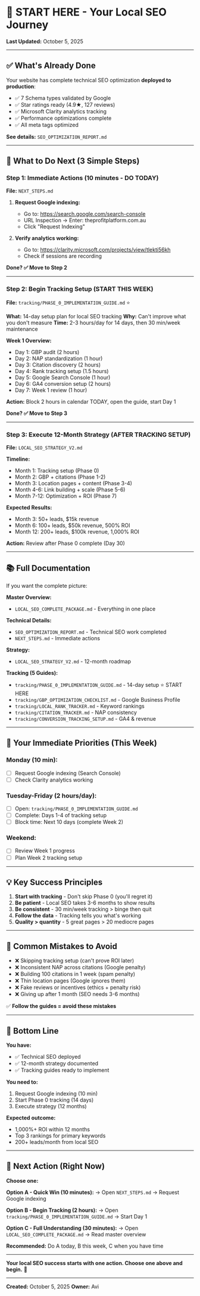 # 🚀 START HERE - Your Local SEO Journey

**Last Updated:** October 5, 2025

---

## ✅ What's Already Done

Your website has complete technical SEO optimization **deployed to production**:

- ✅ 7 Schema types validated by Google
- ✅ Star ratings ready (4.9★, 127 reviews)
- ✅ Microsoft Clarity analytics tracking
- ✅ Performance optimizations complete
- ✅ All meta tags optimized

**See details:** `SEO_OPTIMIZATION_REPORT.md`

---

## 🎯 What to Do Next (3 Simple Steps)

### **Step 1: Immediate Actions (10 minutes - DO TODAY)**

**File:** `NEXT_STEPS.md`

1. **Request Google indexing:**
   - Go to: https://search.google.com/search-console
   - URL Inspection → Enter: theprofitplatform.com.au
   - Click "Request Indexing"

2. **Verify analytics working:**
   - Go to: https://clarity.microsoft.com/projects/view/tlekti56kh
   - Check if sessions are recording

**Done? ✅ Move to Step 2**

---

### **Step 2: Begin Tracking Setup (START THIS WEEK)**

**File:** `tracking/PHASE_0_IMPLEMENTATION_GUIDE.md` ⭐

**What:** 14-day setup plan for local SEO tracking
**Why:** Can't improve what you don't measure
**Time:** 2-3 hours/day for 14 days, then 30 min/week maintenance

**Week 1 Overview:**
- Day 1: GBP audit (2 hours)
- Day 2: NAP standardization (1 hour)
- Day 3: Citation discovery (2 hours)
- Day 4: Rank tracking setup (1.5 hours)
- Day 5: Google Search Console (1 hour)
- Day 6: GA4 conversion setup (2 hours)
- Day 7: Week 1 review (1 hour)

**Action:** Block 2 hours in calendar TODAY, open the guide, start Day 1

**Done? ✅ Move to Step 3**

---

### **Step 3: Execute 12-Month Strategy (AFTER TRACKING SETUP)**

**File:** `LOCAL_SEO_STRATEGY_V2.md`

**Timeline:**
- Month 1: Tracking setup (Phase 0)
- Month 2: GBP + citations (Phase 1-2)
- Month 3: Location pages + content (Phase 3-4)
- Month 4-6: Link building + scale (Phase 5-6)
- Month 7-12: Optimization + ROI (Phase 7)

**Expected Results:**
- Month 3: 50+ leads, $15k revenue
- Month 6: 100+ leads, $50k revenue, 500% ROI
- Month 12: 200+ leads, $100k revenue, 1,000% ROI

**Action:** Review after Phase 0 complete (Day 30)

---

## 📚 Full Documentation

If you want the complete picture:

**Master Overview:**
- `LOCAL_SEO_COMPLETE_PACKAGE.md` - Everything in one place

**Technical Details:**
- `SEO_OPTIMIZATION_REPORT.md` - Technical SEO work completed
- `NEXT_STEPS.md` - Immediate actions

**Strategy:**
- `LOCAL_SEO_STRATEGY_V2.md` - 12-month roadmap

**Tracking (5 Guides):**
- `tracking/PHASE_0_IMPLEMENTATION_GUIDE.md` - 14-day setup ⭐ START HERE
- `tracking/GBP_OPTIMIZATION_CHECKLIST.md` - Google Business Profile
- `tracking/LOCAL_RANK_TRACKER.md` - Keyword rankings
- `tracking/CITATION_TRACKER.md` - NAP consistency
- `tracking/CONVERSION_TRACKING_SETUP.md` - GA4 & revenue

---

## 🎯 Your Immediate Priorities (This Week)

### **Monday (10 min):**
- [ ] Request Google indexing (Search Console)
- [ ] Check Clarity analytics working

### **Tuesday-Friday (2 hours/day):**
- [ ] Open: `tracking/PHASE_0_IMPLEMENTATION_GUIDE.md`
- [ ] Complete: Days 1-4 of tracking setup
- [ ] Block time: Next 10 days (complete Week 2)

### **Weekend:**
- [ ] Review Week 1 progress
- [ ] Plan Week 2 tracking setup

---

## 💡 Key Success Principles

1. **Start with tracking** - Don't skip Phase 0 (you'll regret it)
2. **Be patient** - Local SEO takes 3-6 months to show results
3. **Be consistent** - 30 min/week tracking > binge then quit
4. **Follow the data** - Tracking tells you what's working
5. **Quality > quantity** - 5 great pages > 20 mediocre pages

---

## 🚨 Common Mistakes to Avoid

- ❌ Skipping tracking setup (can't prove ROI later)
- ❌ Inconsistent NAP across citations (Google penalty)
- ❌ Building 100 citations in 1 week (spam penalty)
- ❌ Thin location pages (Google ignores them)
- ❌ Fake reviews or incentives (ethics + penalty risk)
- ❌ Giving up after 1 month (SEO needs 3-6 months)

✅ **Follow the guides = avoid these mistakes**

---

## 🎉 Bottom Line

**You have:**
- ✅ Technical SEO deployed
- ✅ 12-month strategy documented
- ✅ Tracking guides ready to implement

**You need to:**
1. Request Google indexing (10 min)
2. Start Phase 0 tracking (14 days)
3. Execute strategy (12 months)

**Expected outcome:**
- 1,000%+ ROI within 12 months
- Top 3 rankings for primary keywords
- 200+ leads/month from local SEO

---

## 🚀 Next Action (Right Now)

**Choose one:**

**Option A - Quick Win (10 minutes):**
→ Open `NEXT_STEPS.md` → Request Google indexing

**Option B - Begin Tracking (2 hours):**
→ Open `tracking/PHASE_0_IMPLEMENTATION_GUIDE.md` → Start Day 1

**Option C - Full Understanding (30 minutes):**
→ Open `LOCAL_SEO_COMPLETE_PACKAGE.md` → Read master overview

**Recommended:** Do A today, B this week, C when you have time

---

**Your local SEO success starts with one action. Choose one above and begin.** 🚀

---

**Created:** October 5, 2025
**Owner:** Avi
